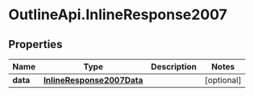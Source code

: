 # OutlineApi.InlineResponse2007

## Properties
Name | Type | Description | Notes
------------ | ------------- | ------------- | -------------
**data** | [**InlineResponse2007Data**](InlineResponse2007Data.md) |  | [optional] 

